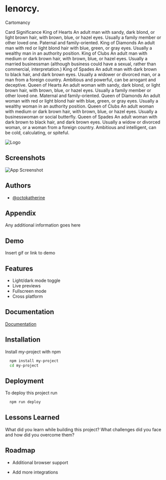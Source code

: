 # lenorcy.
Cartomancy







Card	Significance
King of Hearts	An adult man with sandy, dark blond, or light brown hair, with brown, blue, or hazel eyes. Usually a family member or other loved one. Paternal and family-oriented.
King of Diamonds	An adult man with red or light blond hair with blue, green, or gray eyes. Usually a wealthy man in an authority position.
King of Clubs	An adult man with medium or dark brown hair, with brown, blue, or hazel eyes. Usually a married businessman (although business could have a sexual, rather than commercial, interpretation.)
King of Spades	An adult man with dark brown to black hair, and dark brown eyes. Usually a widower or divorced man, or a man from a foreign country. Ambitious and powerful, can be arrogant and deceptive.
Queen of Hearts	An adult woman with sandy, dark blond, or light brown hair, with brown, blue, or hazel eyes. Usually a family member or other loved one. Maternal and family-oriented.
Queen of Diamonds	An adult woman with red or light blond hair with blue, green, or gray eyes. Usually a wealthy woman in an authority position.
Queen of Clubs	An adult woman with medium or dark brown hair, with brown, blue, or hazel eyes. Usually a businesswoman or social butterfly.
Queen of Spades	An adult woman with dark brown to black hair, and dark brown eyes. Usually a widow or divorced woman, or a woman from a foreign country. Ambitious and intelligent, can be cold, calculating, or spiteful.



![Logo](---)


## Screenshots

![App Screenshot](https://via.placeholder.com/468x300?text=App+Screenshot+Here)


## Authors

- [@octokatherine](https://www.github.com/fornevercollective)


## Appendix

Any additional information goes here


## Demo

Insert gif or link to demo


## Features

- Light/dark mode toggle
- Live previews
- Fullscreen mode
- Cross platform


## Documentation

[Documentation](https://linktodocumentation)


## Installation

Install my-project with npm

```bash
  npm install my-project
  cd my-project
```
    
## Deployment

To deploy this project run

```bash
  npm run deploy
```


## Lessons Learned

What did you learn while building this project? What challenges did you face and how did you overcome them?


## Roadmap

- Additional browser support

- Add more integrations

